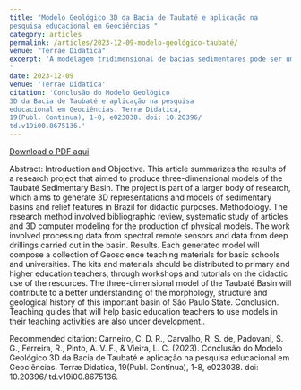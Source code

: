 ```yaml
---
title: "Modelo Geológico 3D da Bacia de Taubaté e aplicação na
pesquisa educacional em Geociências "
category: articles
permalink: /articles/2023-12-09-modelo-geológico-taubaté/
venue: "Terrae Didatica"
excerpt: 'A modelagem tridimensional de bacias sedimentares pode ser uma ferramenta notável no âmbito do ensino de Geociências, devido ao grande potencial educacional. A abordagem integra tecnologias avançadas de geoprocessamento, modelagem matemática e visualização 3D, culminando na criação de representações minuciosas e fidedignas das bacias sedimentares terrestres. As maquetes assim geradas devem difundir conhecimentos não apenas entre os cursos universitários de Geociências, mas devem também atingir e motivar docentes e alunos da educação básica para estudos nesse campo do conhecimento. 
'
date: 2023-12-09
venue: 'Terrae Didatica'
citation: 'Conclusão do Modelo Geológico
3D da Bacia de Taubaté e aplicação na pesquisa
educacional em Geociências. Terræ Didatica,
19(Publ. Contínua), 1-8, e023038. doi: 10.20396/
td.v19i00.8675136.'
---
```


<a href='_articles/Modelo_geologico_3D_da_bacia_de_Taubate_e_aplicaca.pdf'>Download o PDF aqui</a>

Abstract: Introduction and Objective. This article summarizes the results of a research project that aimed to produce three-dimensional models of the Taubaté Sedimentary Basin. The project is part of a larger body of research, which aims to generate 3D representations and models of sedimentary basins and relief features in Brazil for didactic purposes. Methodology. The research method involved bibliographic review, systematic study of articles and 3D computer modeling for the production of physical models. The work involved processing data from spectral remote sensors and data from deep drillings carried out in the basin. Results. Each generated model will compose a collection of Geoscience teaching materials for basic schools and universities. The kits and materials should be distributed to primary and higher education teachers, through workshops and tutorials on the didactic use of the resources. The three-dimensional model of the Taubaté Basin will contribute to a better understanding of the morphology, structure and geological history of this important basin of São Paulo State. Conclusion. Teaching guides that will help basic education teachers to use models in their teaching activities are also under development..

 Recommended citation: Carneiro, C. D. R., Carvalho, R.
S. de, Padovani, S. G., Ferreira, R., Pinto, A. V. F., &
Vieira, L. C. (2023). Conclusão do Modelo Geológico
3D da Bacia de Taubaté e aplicação na pesquisa
educacional em Geociências. Terræ Didatica,
19(Publ. Contínua), 1-8, e023038. doi: 10.20396/
td.v19i00.8675136.
